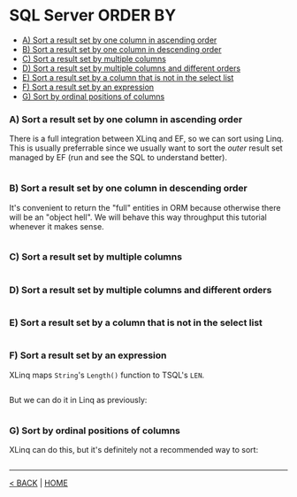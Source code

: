 # SQL Server ORDER BY

- [A) Sort a result set by one column in ascending order](#a-sort-a-result-set-by-one-column-in-ascending-order)
- [B) Sort a result set by one column in descending order](#b-sort-a-result-set-by-one-column-in-descending-order)
- [C) Sort a result set by multiple columns](#c-sort-a-result-set-by-multiple-columns)
- [D) Sort a result set by multiple columns and different orders](#d-sort-a-result-set-by-multiple-columns-and-different-orders)
- [E) Sort a result set by a column that is not in the select list](#e-sort-a-result-set-by-a-column-that-is-not-in-the-select-list)
- [F) Sort a result set by an expression](#f-sort-a-result-set-by-an-expression)
- [G) Sort by ordinal positions of columns](#g-sort-by-ordinal-positions-of-columns)

### A) Sort a result set by one column in ascending order

There is a full integration between XLinq and EF, so we can sort using Linq. This is usually preferrable since we usually want to sort the *outer* result set managed by EF (run and see the SQL to understand better).

```cs --project ../../SqlServerTutorial/SqlServerTutorial.csproj --source-file ../../SqlServerTutorial/Basic/OrderBy.cs --region A
```

### B) Sort a result set by one column in descending order

It's convenient to return the "full" entities in ORM because otherwise there will be an "object hell". We will behave this way throughput this tutorial whenever it makes sense.

```cs --project ../../SqlServerTutorial/SqlServerTutorial.csproj --source-file ../../SqlServerTutorial/Basic/OrderBy.cs --region B
```

### C) Sort a result set by multiple columns

```cs --project ../../SqlServerTutorial/SqlServerTutorial.csproj --source-file ../../SqlServerTutorial/Basic/OrderBy.cs --region D
```

### D) Sort a result set by multiple columns and different orders

<!-- We return all columns as usually done in EF, though can retrieve some - as done in [SELECT - (A)](Select.md). -->

```cs --project ../../SqlServerTutorial/SqlServerTutorial.csproj --source-file ../../SqlServerTutorial/Basic/OrderBy.cs --region D
```

### E) Sort a result set by a column that is not in the select list

```cs --project ../../SqlServerTutorial/SqlServerTutorial.csproj --source-file ../../SqlServerTutorial/Basic/OrderBy.cs --region E
```

### F) Sort a result set by an expression

XLinq maps `String`'s `Length()` function to TSQL's `LEN`.

```cs --project ../../SqlServerTutorial/SqlServerTutorial.csproj --source-file ../../SqlServerTutorial/Basic/OrderBy.cs --region F
```

But we can do it in Linq as previously:

```cs --project ../../SqlServerTutorial/SqlServerTutorial.csproj --source-file ../../SqlServerTutorial/Basic/OrderBy.cs --region F_1
```

### G) Sort by ordinal positions of columns

XLinq can do this, but it's definitely not a recommended way to sort:

```cs --project ../../SqlServerTutorial/SqlServerTutorial.csproj --source-file ../../SqlServerTutorial/Basic/OrderBy.cs --region G
```

---

[< BACK](Basic.md) | [HOME](/)
